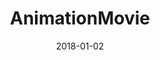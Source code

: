 ---
layout: site
title: "AnimationMovie"
date: 2018-01-02
categories: [community]
version: 5.0.0
major: 5
minor: 0
patch: 0
slug: animationmovie
link: http://animationsftw.in/
submitter: lpolepeddi
permalink: /sites/:slug
---